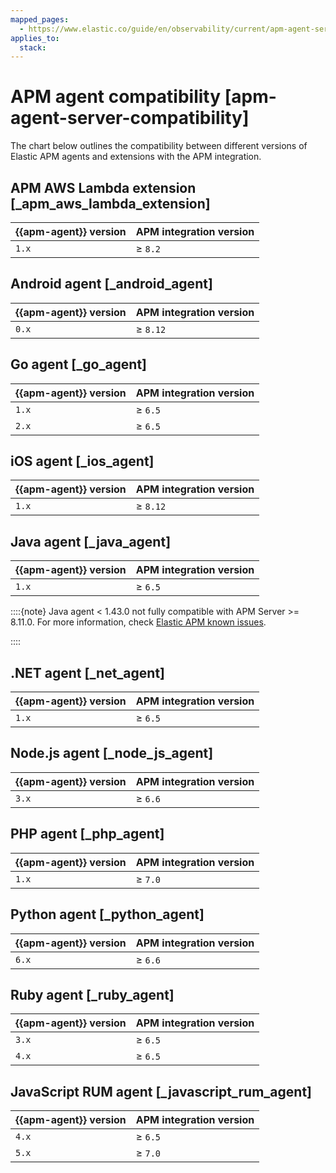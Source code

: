 ```yaml
---
mapped_pages:
  - https://www.elastic.co/guide/en/observability/current/apm-agent-server-compatibility.html
applies_to:
  stack:
---
```


# APM agent compatibility [apm-agent-server-compatibility]

The chart below outlines the compatibility between different versions of Elastic APM agents and extensions with the APM integration.


## APM AWS Lambda extension [_apm_aws_lambda_extension]

| {{apm-agent}} version | APM integration version |
| --- | --- |
| `1.x` | ≥ `8.2` |


## Android agent [_android_agent]

| {{apm-agent}} version | APM integration version |
| --- | --- |
| `0.x` | ≥ `8.12` |


## Go agent [_go_agent]

| {{apm-agent}} version | APM integration version |
| --- | --- |
| `1.x` | ≥ `6.5` |
| `2.x` | ≥ `6.5` |


## iOS agent [_ios_agent]

| {{apm-agent}} version | APM integration version |
| --- | --- |
| `1.x` | ≥ `8.12` |


## Java agent [_java_agent]

| {{apm-agent}} version | APM integration version |
| --- | --- |
| `1.x` | ≥ `6.5` |

::::{note}
Java agent < 1.43.0 not fully compatible with APM Server >= 8.11.0. For more information, check [Elastic APM known issues](apm-server://release-notes/known-issues.md).

::::



## .NET agent [_net_agent]

| {{apm-agent}} version | APM integration version |
| --- | --- |
| `1.x` | ≥ `6.5` |


## Node.js agent [_node_js_agent]

| {{apm-agent}} version | APM integration version |
| --- | --- |
| `3.x` | ≥ `6.6` |


## PHP agent [_php_agent]

| {{apm-agent}} version | APM integration version |
| --- | --- |
| `1.x` | ≥ `7.0` |


## Python agent [_python_agent]

| {{apm-agent}} version | APM integration version |
| --- | --- |
| `6.x` | ≥ `6.6` |


## Ruby agent [_ruby_agent]

| {{apm-agent}} version | APM integration version |
| --- | --- |
| `3.x` | ≥ `6.5` |
| `4.x` | ≥ `6.5` |


## JavaScript RUM agent [_javascript_rum_agent]

| {{apm-agent}} version | APM integration version |
| --- | --- |
| `4.x` | ≥ `6.5` |
| `5.x` | ≥ `7.0` |

